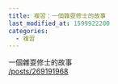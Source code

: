 ```yaml
---
title: 複習：一個雜耍修士的故事
last_modified_at: 1599922200
categories:
  - 複習
---
```


<p>一個雜耍修士的故事<br>
<a href="/posts/269191968" target="_blank">/posts/269191968</a></p>

<p>&nbsp;</p>

